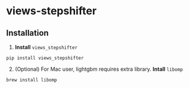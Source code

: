 # views-stepshifter

## Installation

1. **Install** ```views_stepshifter```
```
pip install views_stepshifter
```

2. (Optional) For Mac user, lightgbm requires extra library. **Intall** ```libomp```
```
brew install libomp
```